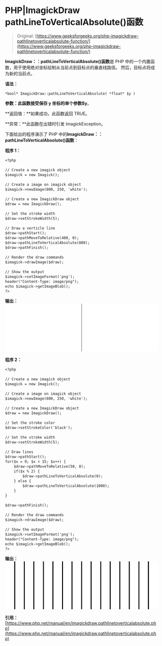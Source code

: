# PHP|ImagickDraw pathLineToVerticalAbsolute()函数

> Original: [https://www.geeksforgeeks.org/php-imagickdraw-pathlinetoverticalabsolute-function/](https://www.geeksforgeeks.org/php-imagickdraw-pathlinetoverticalabsolute-function/)

**ImagickDraw：：pathLineToVerticalAbsolute()函数**是 PHP 中的一个内置函数，用于使用绝对坐标绘制从当前点到目标点的垂直线路径。 然后，目标点将成为新的当前点。

**语法：**

```
*bool* ImagickDraw::pathLineToVerticalAbsolute( *float* $y )
```

**参数：**此函数接受保存 y 坐标的单个参数**$y**。

**返回值：**如果成功，此函数返回 TRUE。

**异常：**此函数在出错时引发 ImagickException。

下面给出的程序演示了 PHP 中的**ImagickDraw：：pathLineToVerticalAbsolute()函数**：

**程序 1：**

```
<?php

// Create a new imagick object
$imagick = new Imagick();

// Create a image on imagick object
$imagick->newImage(800, 250, 'white');

// Create a new ImagickDraw object
$draw = new ImagickDraw();

// Set the stroke width
$draw->setStrokeWidth(5);

// Draw a verticle line
$draw->pathStart();
$draw->pathMoveToRelative(400, 0);
$draw->pathLineToVerticalAbsolute(800);
$draw->pathFinish();

// Render the draw commands
$imagick->drawImage($draw);

// Show the output
$imagick->setImageFormat('png');
header("Content-Type: image/png");
echo $imagick->getImageBlob();
?>
```

**输出：**
![](img/c924690e58984d65148382216bc2453b.png)

**程序 2：**

```
<?php

// Create a new imagick object
$imagick = new Imagick();

// Create a image on imagick object
$imagick->newImage(800, 250, 'white');

// Create a new ImagickDraw object
$draw = new ImagickDraw();

// Set the stroke color
$draw->setStrokeColor('black');

// Set the stroke width
$draw->setStrokeWidth(5);

// Draw lines
$draw->pathStart();
for($x = 0; $x < 15; $x++) {
    $draw->pathMoveToRelative(50, 0);
    if($x % 2) {
        $draw->pathLineToVerticalAbsolute(0);
    } else {
        $draw->pathLineToVerticalAbsolute(1000);
    }
}

$draw->pathFinish();

// Render the draw commands
$imagick->drawImage($draw);

// Show the output
$imagick->setImageFormat('png');
header("Content-Type: image/png");
echo $imagick->getImageBlob();
?>
```

**输出：**
![](img/f57bd04cfbc65ac6784f913062f2e12d.png)

**引用：**[https://www.php.net/manual/en/imagickdraw.pathlinetoverticalabsolute.php](https://www.php.net/manual/en/imagickdraw.pathlinetoverticalabsolute.php)